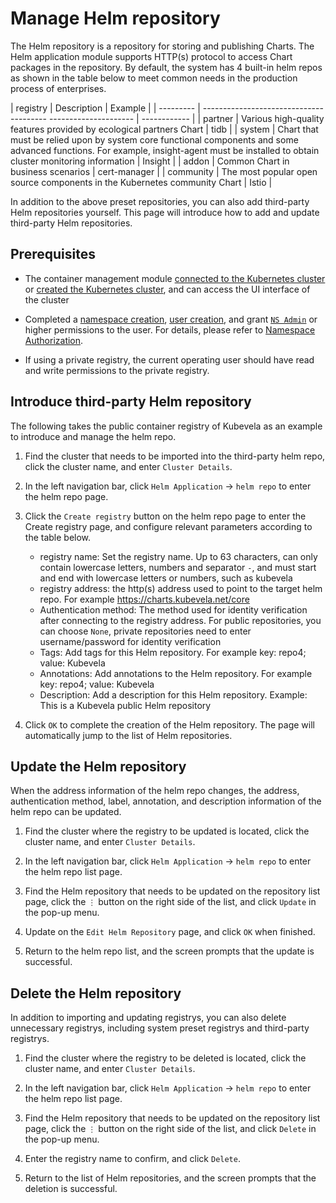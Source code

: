 # Manage Helm repository

The Helm repository is a repository for storing and publishing Charts. The Helm application module supports HTTP(s) protocol to access Chart packages in the repository. By default, the system has 4 built-in helm repos as shown in the table below to meet common needs in the production process of enterprises.

| registry | Description | Example |
| --------- | --------------------------------------- --------------------- | ------------ |
| partner | Various high-quality features provided by ecological partners Chart | tidb |
| system | Chart that must be relied upon by system core functional components and some advanced functions. For example, insight-agent must be installed to obtain cluster monitoring information | Insight |
| addon | Common Chart in business scenarios | cert-manager |
| community | The most popular open source components in the Kubernetes community Chart | Istio |

In addition to the above preset repositories, you can also add third-party Helm repositories yourself. This page will introduce how to add and update third-party Helm repositories.

## Prerequisites

- The container management module [connected to the Kubernetes cluster](../clusters/integrate-cluster.md) or [created the Kubernetes cluster](../clusters/create-cluster.md), and can access the UI interface of the cluster

- Completed a [namespace creation](../namespaces/createns.md), [user creation](../../../ghippo/user-guide/access-control/user.md), and grant [`NS Admin`](../permissions/permission-brief.md#ns-admin) or higher permissions to the user. For details, please refer to [Namespace Authorization](../permissions/cluster-ns-auth.md).

- If using a private registry, the current operating user should have read and write permissions to the private registry.

## Introduce third-party Helm repository

The following takes the public container registry of Kubevela as an example to introduce and manage the helm repo.

1. Find the cluster that needs to be imported into the third-party helm repo, click the cluster name, and enter `Cluster Details`.

     

2. In the left navigation bar, click `Helm Application` -> `helm repo` to enter the helm repo page.

     

3. Click the `Create registry` button on the helm repo page to enter the Create registry page, and configure relevant parameters according to the table below.

     - registry name: Set the registry name. Up to 63 characters, can only contain lowercase letters, numbers and separator `-`, and must start and end with lowercase letters or numbers, such as kubevela
     - registry address: the http(s) address used to point to the target helm repo. For example <https://charts.kubevela.net/core>
     - Authentication method: The method used for identity verification after connecting to the registry address. For public repositories, you can choose `None`, private repositories need to enter username/password for identity verification
     - Tags: Add tags for this Helm repository. For example key: repo4; value: Kubevela
     - Annotations: Add annotations to the Helm repository. For example key: repo4; value: Kubevela
     - Description: Add a description for this Helm repository. Example: This is a Kubevela public Helm repository

     

4. Click `OK` to complete the creation of the Helm repository. The page will automatically jump to the list of Helm repositories.

     

## Update the Helm repository

When the address information of the helm repo changes, the address, authentication method, label, annotation, and description information of the helm repo can be updated.

1. Find the cluster where the registry to be updated is located, click the cluster name, and enter `Cluster Details`.

     

2. In the left navigation bar, click `Helm Application` -> `helm repo` to enter the helm repo list page.

     

3. Find the Helm repository that needs to be updated on the repository list page, click the `⋮` button on the right side of the list, and click `Update` in the pop-up menu.

     

4. Update on the `Edit Helm Repository` page, and click `OK` when finished.

     

5. Return to the helm repo list, and the screen prompts that the update is successful.

## Delete the Helm repository

In addition to importing and updating registrys, you can also delete unnecessary registrys, including system preset registrys and third-party registrys.

1. Find the cluster where the registry to be deleted is located, click the cluster name, and enter `Cluster Details`.

     

2. In the left navigation bar, click `Helm Application` -> `helm repo` to enter the helm repo list page.

     

3. Find the Helm repository that needs to be updated on the repository list page, click the `⋮` button on the right side of the list, and click `Delete` in the pop-up menu.

     

4. Enter the registry name to confirm, and click `Delete`.

     

5. Return to the list of Helm repositories, and the screen prompts that the deletion is successful.